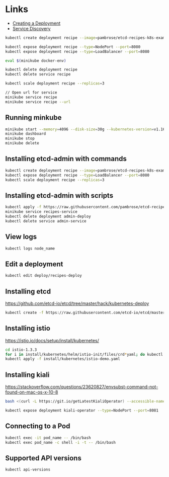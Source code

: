 # Links
* [Creating a Deployment](https://kubernetes.io/docs/concepts/workloads/controllers/deployment/)
* [Service Discovery](http://kubernetesbyexample.com/sd/)

```bash 
kubectl create deployment recipe --image=pambrose/etcd-recipes-k8s-example:1.0.16

kubectl expose deployment recipe --type=NodePort --port=8080
kubectl expose deployment recipe --type=LoadBalancer --port=8080

eval $(minikube docker-env)

kubectl delete deployment recipe
kubectl delete service recipe

kubectl scale deployment recipe --replicas=3

// Open url for service
minikube service recipe
minikube service recipe --url
```

## Running minkube
```bash
minikube start --memory=4096 --disk-size=30g --kubernetes-version=v1.16.2
minikube dashboard
minikube stop
minikube delete
```

## Installing etcd-admin with commands
```bash
kubectl create deployment recipe --image=pambrose/etcd-recipes-k8s-example:1.0.16
kubectl expose deployment recipe --type=LoadBalancer --port=8080
kubectl scale deployment recipe --replicas=3
```

## Installing etcd-admin with scripts
```bash
kubectl apply -f https://raw.githubusercontent.com/pambrose/etcd-recipes-k8s-demo/master/yaml/create-recipes.yaml
minikube service recipes-service
kubectl delete deployment admin-deploy
kubectl delete service admin-service
```

## View logs
```bash
kubectl logs node_name
```

## Edit a deployment
```bash
kubectl edit deploy/recipes-deploy
```

## Installing etcd
https://github.com/etcd-io/etcd/tree/master/hack/kubernetes-deploy
```bash
kubectl create -f https://raw.githubusercontent.com/etcd-io/etcd/master/hack/kubernetes-deploy/etcd.yml
```

## Installing istio
https://istio.io/docs/setup/install/kubernetes/
```bash
cd istio-1.3.3
for i in install/kubernetes/helm/istio-init/files/crd*yaml; do kubectl apply -f $i; done
kubectl apply -f install/kubernetes/istio-demo.yaml
```

## Installing kiali
https://stackoverflow.com/questions/23620827/envsubst-command-not-found-on-mac-os-x-10-8
```bash 
bash <(curl -L https://git.io/getLatestKialiOperator) --accessible-namespaces '**'

kubectl expose deployment kiali-operator --type=NodePort --port=8081

```

## Connecting to a Pod
```bash
kubectl exec -it pod_name -- /bin/bash
kubectl exec pod_name -c shell -i -t -- /bin/bash
```

## Supported API versions
```bash
kubectl api-versions
```
